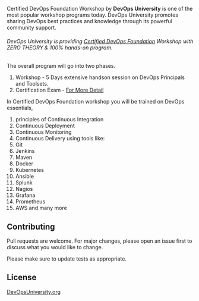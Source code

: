 Certified DevOps Foundation 
Workshop by **DevOps University** is one of the most popular workshop programs today. DevOps University promotes sharing DevOps best practices and knowledge through its powerful community support.

###### DevOps University is providing [Certified DevOps Foundation](https://www.devopsuniversity.org/workshop-on-certified-devops-foundation/) Workshop with ZERO THEORY & 100% hands-on program.

The overall program will go into two phases.
 
1. Workshop - 5 Days extensive handson session on DevOps Principals and Toolsets.
2. Certification Exam - [For More Detail](https://www.devopsuniversity.org/certified-devops-foundation/)

In Certified DevOps Foundation workshop you will be trained on DevOps essentials, 
1. principles of Continuous Integration
2. Continuous Deployment
3. Continuous Monitoring
4. Continuous Delivery using tools like:
5. Git
6. Jenkins
7. Maven
8. Docker
9. Kubernetes
10. Ansible
11. Splunk
12. Nagios
13. Grafana
14. Prometheus
15. AWS and many more


## Contributing
Pull requests are welcome. For major changes, please open an issue first to discuss what you would like to change.

Please make sure to update tests as appropriate.

## License
[DevOpsUniversity.org](https://DevOpsUniversity.org/)
